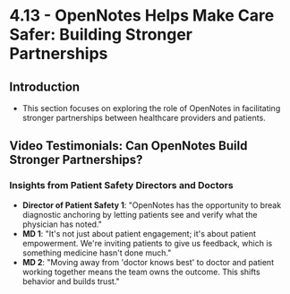 # 4.13 - OpenNotes Helps Make Care Safer: Building Stronger Partnerships

## Introduction
- This section focuses on exploring the role of OpenNotes in facilitating stronger partnerships between healthcare providers and patients.

## Video Testimonials: Can OpenNotes Build Stronger Partnerships?
### Insights from Patient Safety Directors and Doctors
- **Director of Patient Safety 1**: "OpenNotes has the opportunity to break diagnostic anchoring by letting patients see and verify what the physician has noted."
- **MD 1**: "It's not just about patient engagement; it's about patient empowerment. We're inviting patients to give us feedback, which is something medicine hasn't done much."
- **MD 2**: "Moving away from 'doctor knows best' to doctor and patient working together means the team owns the outcome. This shifts behavior and builds trust."

